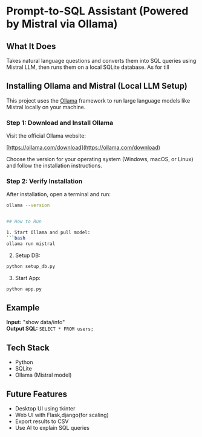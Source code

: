 # Prompt-to-SQL Assistant (Powered by Mistral via Ollama)

## What It Does
Takes natural language questions and converts them into SQL queries using Mistral LLM, then runs them on a local SQLite database.
As for till 

## Installing Ollama and Mistral (Local LLM Setup)

This project uses the [Ollama](https://ollama.com) framework to run large language models like Mistral locally on your machine.

### Step 1: Download and Install Ollama

Visit the official Ollama website:

[https://ollama.com/download](https://ollama.com/download)

Choose the version for your operating system (Windows, macOS, or Linux) and follow the installation instructions.

### Step 2: Verify Installation

After installation, open a terminal and run:

```bash
ollama --version


## How to Run

1. Start Ollama and pull model:
```bash
ollama run mistral
```

2. Setup DB:
```bash
python setup_db.py
```

3. Start App:
```bash
python app.py
```

##  Example
**Input:** "show data/info"  
**Output SQL:** `SELECT * FROM users;`

## Tech Stack
- Python
- SQLite
- Ollama (Mistral model)

## Future Features
- Desktop UI using tkinter
- Web UI with Flask,django(for scaling)
- Export results to CSV
- Use AI to explain SQL queries

